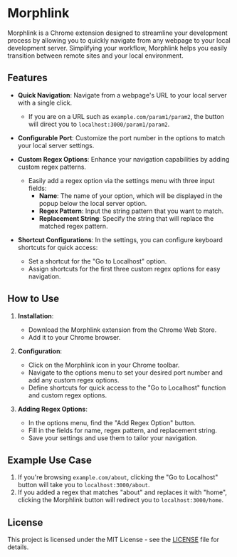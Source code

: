 # Morphlink

Morphlink is a Chrome extension designed to streamline your development process by allowing you to quickly navigate from any webpage to your local development server. Simplifying your workflow, Morphlink helps you easily transition between remote sites and your local environment.

## Features

- **Quick Navigation**: Navigate from a webpage's URL to your local server with a single click.
    - If you are on a URL such as `example.com/param1/param2`, the button will direct you to `localhost:3000/param1/param2`.

- **Configurable Port**: Customize the port number in the options to match your local server settings.

- **Custom Regex Options**: Enhance your navigation capabilities by adding custom regex patterns.
    - Easily add a regex option via the settings menu with three input fields:
        - **Name**: The name of your option, which will be displayed in the popup below the local server option.
        - **Regex Pattern**: Input the string pattern that you want to match.
        - **Replacement String**: Specify the string that will replace the matched regex pattern.

- **Shortcut Configurations**: In the settings, you can configure keyboard shortcuts for quick access:
    - Set a shortcut for the "Go to Localhost" option.
    - Assign shortcuts for the first three custom regex options for easy navigation.

## How to Use

1. **Installation**:
    - Download the Morphlink extension from the Chrome Web Store.
    - Add it to your Chrome browser.

2. **Configuration**:
    - Click on the Morphlink icon in your Chrome toolbar.
    - Navigate to the options menu to set your desired port number and add any custom regex options.
    - Define shortcuts for quick access to the "Go to Localhost" function and custom regex options.

3. **Adding Regex Options**:
    - In the options menu, find the "Add Regex Option" button.
    - Fill in the fields for name, regex pattern, and replacement string.
    - Save your settings and use them to tailor your navigation.

## Example Use Case

1. If you're browsing `example.com/about`, clicking the "Go to Localhost" button will take you to `localhost:3000/about`.
2. If you added a regex that matches "about" and replaces it with "home", clicking the Morphlink button will redirect you to `localhost:3000/home`.

## License

This project is licensed under the MIT License - see the [LICENSE](LICENSE) file for details.
